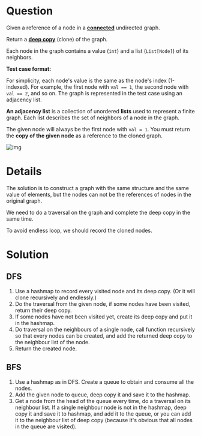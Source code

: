 # Question

Given a reference of a node in a **[connected](https://en.wikipedia.org/wiki/Connectivity_(graph_theory)#Connected_graph)** undirected graph.

Return a [**deep copy**](https://en.wikipedia.org/wiki/Object_copying#Deep_copy) (clone) of the graph.

Each node in the graph contains a value (`int`) and a list (`List[Node]`) of its neighbors.

**Test case format:**

For simplicity, each node's value is the same as the node's index (1-indexed). For example, the first node with `val == 1`, the second node with `val == 2`, and so on. The graph is represented in the test case using an adjacency list.

**An adjacency list** is a collection of unordered **lists** used to represent a finite graph. Each list describes the set of neighbors of a node in the graph.

The given node will always be the first node with `val = 1`. You must return the **copy of the given node** as a reference to the cloned graph.

![img](https://assets.leetcode.com/uploads/2019/11/04/133_clone_graph_question.png)

# Details

The solution is to construct a graph with the same structure and the same value of elements, but the nodes can not be the references of nodes in the original graph.

We need to do a traversal on the graph and complete the deep copy in the same time.

To avoid endless loop, we should record the cloned nodes.

# Solution

## DFS

1. Use a hashmap to record every visited node and its deep copy. (Or it will clone recursively and endlessly.)
2. Do the traversal from the given node, if some nodes have been visited, return their deep copy.
3. If some nodes have not been visited yet, create its deep copy and put it in the hashmap.
4. Do traversal on the neighbours of a single node, call function recursively so that every nodes can be created, and add the returned deep copy to the neighbour list of the node.
5. Return the created node.

## BFS

1. Use a hashmap as in DFS. Create a queue to obtain and consume all the nodes.
2. Add the given node to queue, deep copy it and save it to the hashmap.
3. Get a node from the head of the queue every time, do a traversal on its neighbour list. If a single neighbour node is not in the hashmap, deep copy it and save it to hashmap, and add it to the queue, or you can add it to the neighbour list of deep copy (because it's obvious that all nodes in the queue are visited).

